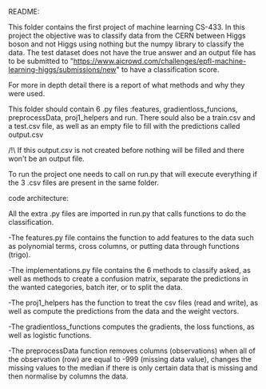 README:

This folder contains the first project of machine learning CS-433. In this project the objective was to classify data from the CERN between Higgs boson and not Higgs using nothing but the numpy library to classify the data. The test dataset does not have the true answer and an output file has to be submitted to "https://www.aicrowd.com/challenges/epfl-machine-learning-higgs/submissions/new" to have a classification score.

For more in depth detail there is a report of what methods and why they were used.

This folder should contain 6 .py files :features, gradientloss_funcions, preprocessData, proj1_helpers and run.
There sould also be a train.csv and a test.csv file, as well as an empty file to fill with the predictions called output.csv

/!\ If this output.csv is not created before nothing will be filled and there won't be an output file.

To run the project one needs to call on run.py that will execute everything if the 3 .csv files are present in the same folder.

code architecture:

All the extra .py files are imported in run.py that calls functions to do the classification.

-The features.py file contains the function to add features to the data such as polynomial terms, cross columns, or putting data through functions (trigo).

-The implementations.py file contains the 6 methods to classify asked, as well as methods to create a confusion matrix, separate the predictions in the wanted categories, batch iter, or to split the data.

-The proj1_helpers has the function to treat the csv files (read and write), as well as compute the predictions from the data and the weight vectors.

-The gradientloss_functions computes the gradients, the loss functions, as well as logistic functions.

-The preprocessData function removes columns (observations) when all of the observation (row) are equal to -999 (missing data value), changes the missing values to the median if there is only certain data that is missing and then normalise by columns the data.